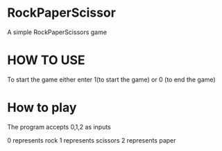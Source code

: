 # RockPaperScissor
A simple RockPaperScissors game 
# HOW TO USE 
To start the game either enter 1(to start the game) or 0 (to end the game)
# How to play 
The program accepts 0,1,2 as inputs


0 represents rock
1 represents scissors 
2 represents paper
